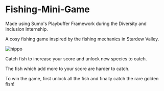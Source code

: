 # Fishing-Mini-Game
Made using Sumo's Playbuffer Framework during the Diversity and Inclusion Internship.

A cosy fishing game inspired by the fishing mechanics in Stardew Valley. 

![hippo](https://media.giphy.com/media/lexITnweJSVONO7SdV/giphy.gif)

Catch fish to increase your score and unlock new species to catch.

The fish which add more to your score are harder to catch.

To win the game, first unlock all the fish and finally catch the rare golden fish!
